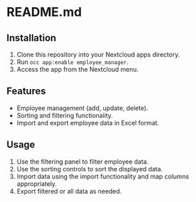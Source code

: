 # README.md
## Installation
1. Clone this repository into your Nextcloud apps directory.
2. Run `occ app:enable employee_manager`.
3. Access the app from the Nextcloud menu.

## Features
- Employee management (add, update, delete).
- Sorting and filtering functionality.
- Import and export employee data in Excel format.

## Usage
1. Use the filtering panel to filter employee data.
2. Use the sorting controls to sort the displayed data.
3. Import data using the import functionality and map columns appropriately.
4. Export filtered or all data as needed.